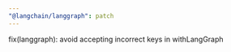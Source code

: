 ```yaml
---
"@langchain/langgraph": patch
---
```


fix(langgraph): avoid accepting incorrect keys in withLangGraph
